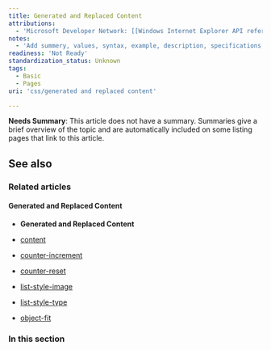 ```yaml
---
title: Generated and Replaced Content
attributions:
  - 'Microsoft Developer Network: [[Windows Internet Explorer API reference](http://msdn.microsoft.com/en-us/library/ie/hh828809%28v=vs.85%29.aspx) Article]'
notes:
  - 'Add summery, values, syntax, example, description, specifications, compatibility.'
readiness: 'Not Ready'
standardization_status: Unknown
tags:
  - Basic
  - Pages
uri: 'css/generated and replaced content'

---
```

**Needs Summary**: This article does not have a summary. Summaries give a brief overview of the topic and are automatically included on some listing pages that link to this article.

## <span>See also</span>

### <span>Related articles</span>

#### <span>Generated and Replaced Content</span>

-   **Generated and Replaced Content**

-   [content](/css/properties/content)

-   [counter-increment](/css/properties/counter-increment)

-   [counter-reset](/css/properties/counter-reset)

-   [list-style-image](/css/properties/list-style-image)

-   [list-style-type](/css/properties/list-style-type)

-   [object-fit](/css/properties/object-fit)

### <span>In this section</span>